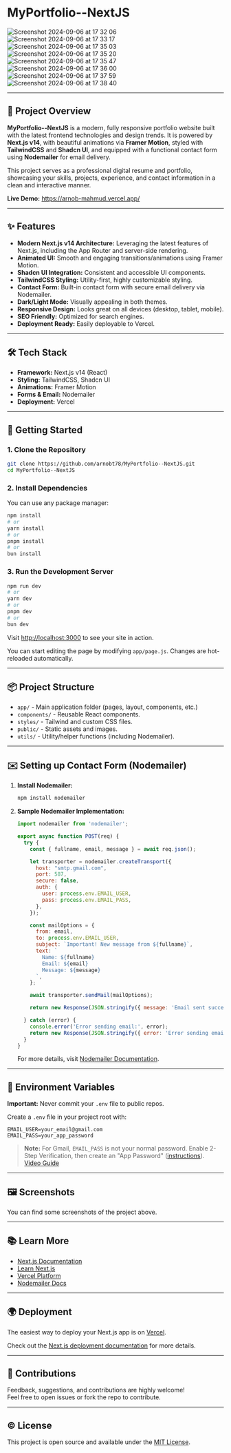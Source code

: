 
# MyPortfolio--NextJS

![Screenshot 2024-09-06 at 17 32 06](https://github.com/user-attachments/assets/dbdc686f-af2b-41c5-b479-351a64e7ec62) ![Screenshot 2024-09-06 at 17 33 17](https://github.com/user-attachments/assets/05db7d82-ae54-4bcc-b78f-d39da414fdde) ![Screenshot 2024-09-06 at 17 35 03](https://github.com/user-attachments/assets/3badf931-d321-41c4-9f34-1343006ebc35) ![Screenshot 2024-09-06 at 17 35 20](https://github.com/user-attachments/assets/38c0216d-e666-479b-b59f-0dff35ab1b21) ![Screenshot 2024-09-06 at 17 35 47](https://github.com/user-attachments/assets/b75d7e28-c937-433b-b1f4-8c4143f32a69) ![Screenshot 2024-09-06 at 17 36 00](https://github.com/user-attachments/assets/9c160ac7-c523-4e07-9b69-d9e88e69f44b) ![Screenshot 2024-09-06 at 17 37 59](https://github.com/user-attachments/assets/077a8ac0-3140-480b-856a-bb49185e06b1) ![Screenshot 2024-09-06 at 17 38 40](https://github.com/user-attachments/assets/8543a5af-6cc9-4956-8750-2242cc944971)

---

## 📖 Project Overview

**MyPortfolio--NextJS** is a modern, fully responsive portfolio website built with the latest frontend technologies and design trends. It is powered by **Next.js v14**, with beautiful animations via **Framer Motion**, styled with **TailwindCSS** and **Shadcn UI**, and equipped with a functional contact form using **Nodemailer** for email delivery.

This project serves as a professional digital resume and portfolio, showcasing your skills, projects, experience, and contact information in a clean and interactive manner.

**Live Demo:** https://arnob-mahmud.vercel.app/

---

## ✨ Features

- **Modern Next.js v14 Architecture:** Leveraging the latest features of Next.js, including the App Router and server-side rendering.
- **Animated UI:** Smooth and engaging transitions/animations using Framer Motion.
- **Shadcn UI Integration:** Consistent and accessible UI components.
- **TailwindCSS Styling:** Utility-first, highly customizable styling.
- **Contact Form:** Built-in contact form with secure email delivery via Nodemailer.
- **Dark/Light Mode:** Visually appealing in both themes.
- **Responsive Design:** Looks great on all devices (desktop, tablet, mobile).
- **SEO Friendly:** Optimized for search engines.
- **Deployment Ready:** Easily deployable to Vercel.

---

## 🛠️ Tech Stack

- **Framework:** Next.js v14 (React)
- **Styling:** TailwindCSS, Shadcn UI
- **Animations:** Framer Motion
- **Forms & Email:** Nodemailer
- **Deployment:** Vercel

---

## 🚀 Getting Started

### 1. Clone the Repository

```bash
git clone https://github.com/arnobt78/MyPortfolio--NextJS.git
cd MyPortfolio--NextJS
```

### 2. Install Dependencies

You can use any package manager:

```bash
npm install
# or
yarn install
# or
pnpm install
# or
bun install
```

### 3. Run the Development Server

```bash
npm run dev
# or
yarn dev
# or
pnpm dev
# or
bun dev
```

Visit [http://localhost:3000](http://localhost:3000) to see your site in action.

You can start editing the page by modifying `app/page.js`. Changes are hot-reloaded automatically.

---

## 📦 Project Structure

- `app/` - Main application folder (pages, layout, components, etc.)
- `components/` - Reusable React components.
- `styles/` - Tailwind and custom CSS files.
- `public/` - Static assets and images.
- `utils/` - Utility/helper functions (including Nodemailer).

---

## ✉️ Setting up Contact Form (Nodemailer)

1. **Install Nodemailer:**

   ```bash
   npm install nodemailer
   ```

2. **Sample Nodemailer Implementation:**

   ```js
   import nodemailer from 'nodemailer';

   export async function POST(req) {
     try {
       const { fullname, email, message } = await req.json();

       let transporter = nodemailer.createTransport({
         host: "smtp.gmail.com",
         port: 587,
         secure: false,
         auth: {
           user: process.env.EMAIL_USER,
           pass: process.env.EMAIL_PASS,
         },
       });

       const mailOptions = {
         from: email,
         to: process.env.EMAIL_USER,
         subject: `Important! New message from ${fullname}`,
         text: `
           Name: ${fullname}
           Email: ${email}
           Message: ${message}
         `,
       };

       await transporter.sendMail(mailOptions);

       return new Response(JSON.stringify({ message: 'Email sent successfully' }), { status: 200 });

     } catch (error) {
       console.error('Error sending email:', error);
       return new Response(JSON.stringify({ error: 'Error sending email', details: error.message }), { status: 500 });
     }
   }
   ```

   For more details, visit [Nodemailer Documentation](https://nodemailer.com/).

---

## 🔑 Environment Variables

**Important:** Never commit your `.env` file to public repos.

Create a `.env` file in your project root with:

```
EMAIL_USER=your_email@gmail.com
EMAIL_PASS=your_app_password
```

> **Note:** For Gmail, `EMAIL_PASS` is not your normal password. Enable 2-Step Verification, then create an "App Password" ([instructions](https://support.google.com/accounts/answer/185833?hl=en)).  
> [Video Guide](https://www.youtube.com/watch?v=dpq43TGcCT4)

---

## 🖼 Screenshots

You can find some screenshots of the project above.  

---

## 📚 Learn More

- [Next.js Documentation](https://nextjs.org/docs)
- [Learn Next.js](https://nextjs.org/learn)
- [Vercel Platform](https://vercel.com/)
- [Nodemailer Docs](https://nodemailer.com/)

---

## 🌍 Deployment

The easiest way to deploy your Next.js app is on [Vercel](https://vercel.com/new?utm_medium=default-template&filter=next.js&utm_source=create-next-app&utm_campaign=create-next-app-readme).

Check out the [Next.js deployment documentation](https://nextjs.org/docs/deployment) for more details.

---

## 🤝 Contributions

Feedback, suggestions, and contributions are highly welcome!  
Feel free to open issues or fork the repo to contribute.

---

## © License

This project is open source and available under the [MIT License](LICENSE).
